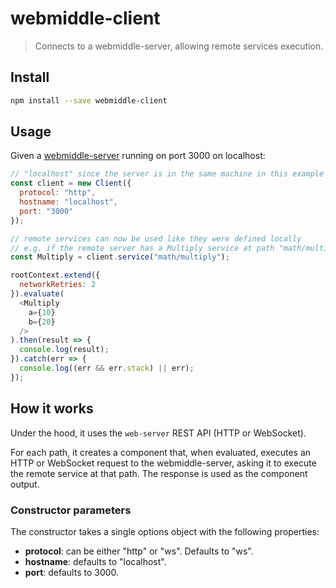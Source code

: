 # webmiddle-client

> Connects to a webmiddle-server, allowing remote services execution.

## Install

```bash
npm install --save webmiddle-client
```

## Usage

Given a [webmiddle-server](https://github.com/webmiddle/webmiddle/tree/master/packages/webmiddle-server) running on port 3000 on localhost:

```javascript
// "localhost" since the server is in the same machine in this example
const client = new Client({
  protocol: "http",
  hostname: "localhost",
  port: "3000"
});

// remote services can now be used like they were defined locally
// e.g. if the remote server has a Multiply service at path "math/multiply"
const Multiply = client.service("math/multiply");

rootContext.extend({
  networkRetries: 2
}).evaluate(
  <Multiply
    a={10}
    b={20}
  />
).then(result => {
  console.log(result);
}).catch(err => {
  console.log((err && err.stack) || err);
});
```

## How it works

Under the hood, it uses the `web-server` REST API (HTTP or WebSocket).

For each path, it creates a component that, when evaluated, executes an HTTP or WebSocket request to the webmiddle-server,
asking it to execute the remote service at that path. The response is used as the component output.

### Constructor parameters

The constructor takes a single options object with the following properties:
- **protocol**: can be either "http" or "ws". Defaults to "ws".
- **hostname**: defaults to "localhost".
- **port**: defaults to 3000.
